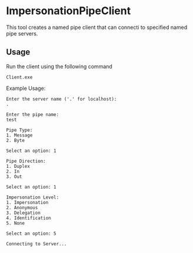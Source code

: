 # ImpersonationPipeClient

This tool creates a named pipe client that can connecti to specified named pipe servers.

## Usage

Run the client using the following command

```
Client.exe
```

Example Usage:

```
Enter the server name ('.' for localhost):
.

Enter the pipe name:
test

Pipe Type:
1. Message
2. Byte

Select an option: 1

Pipe Direction:
1. Duplex
2. In
3. Out

Select an option: 1

Impersonation Level:
1. Impersonation
2. Anonymous
3. Delegation
4. Identification
5. None

Select an option: 5

Connecting to Server...
```
